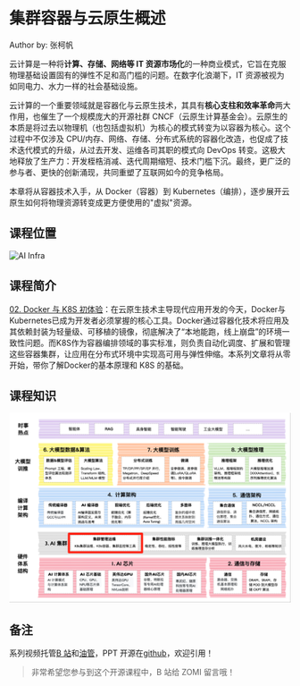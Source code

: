 <!--Copyright © ZOMI 适用于[License](https://github.com/Infrasys-AI/AIInfra)版权许可-->

# 集群容器与云原生概述

Author by: 张柯帆

云计算是一种将**计算、存储、网络等 IT 资源市场化**的一种商业模式，它旨在克服物理基础设置固有的弹性不足和高门槛的问题。在数字化浪潮下，IT 资源被视为如同电力、水力一样的社会基础设施。

云计算的一个重要领域就是容器化与云原生技术，其具有**核心支柱和效率革命**两大作用，也催生了一个规模庞大的开源社群 CNCF（云原生计算基金会）。云原生的本质是将过去以物理机（也包括虚拟机）为核心的模式转变为以容器为核心。这个过程中不仅涉及 CPU/内存、网络、存储、分布式系统的容器化改造，也促成了技术迭代模式的升级，从过去开发、运维各司其职的模式向 DevOps 转变。这极大地释放了生产力：开发桎梏消减、迭代周期缩短、技术门槛下沉。最终，更广泛的参与者、更快的创新涌现，共同重塑了互联网如今的竞争格局。

本章将从容器技术入手，从 Docker（容器）到 Kubernetes（编排），逐步展开云原生如何将物理资源转变成更方便使用的"虚拟"资源。

## 课程位置

![AI Infra](./images/arch01.png)

## 课程简介

[02. Docker 与 K8S 初体验](./02DockerK8s/)：在云原生技术主导现代应用开发的今天，​​Docker​​与​​Kubernetes已成为开发者必须掌握的核心工具。Docker通过容器化技术将应用及其依赖封装为轻量级、可移植的镜像，彻底解决了“本地能跑，线上崩盘”的环境一致性问题。而K8S作为容器编排领域的事实标准，则负责自动化调度、扩展和管理这些容器集群，让应用在分布式环境中实现高可用与弹性伸缩。本系列文章将从零开始，带你了解Docker的基本原理和 K8S 的基础。

## 课程知识

![AI Infra](./images/arch02.png)

## 备注

系列视频托管[B 站](https://space.bilibili.com/517221395)和[油管](https://www.youtube.com/@ZOMI666/playlists)，PPT 开源在[github](https://github.com/Infrasys-AI/AIInfra)，欢迎引用！

> 非常希望您参与到这个开源课程中，B 站给 ZOMI 留言哦！
>
